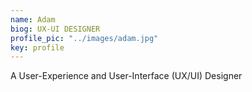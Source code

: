 ```yaml
---
name: Adam
biog: UX-UI DESIGNER
profile_pic: "../images/adam.jpg"
key: profile
---
```

A User-Experience and User-Interface (UX/UI) Designer 